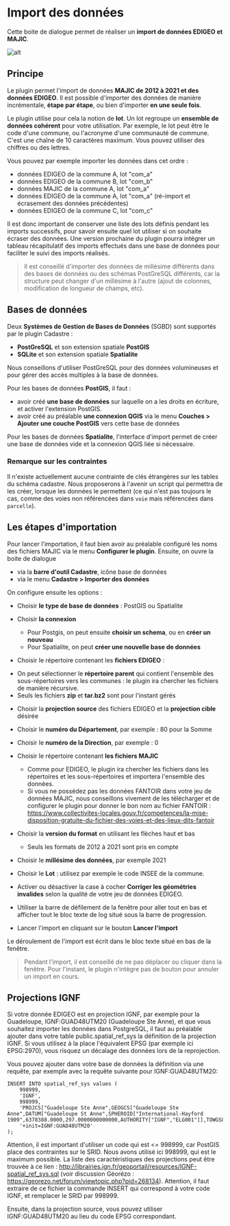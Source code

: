 # Import des données

Cette boite de dialogue permet de réaliser un **import de données EDIGEO et MAJIC**.

![alt](../media/cadastre_import_dialog.png)


## Principe

Le plugin permet l'import de données **MAJIC de 2012 à 2021 et des données EDIGEO**. Il est possible 
d'importer des données de manière incrémentale, **étape par étape**, ou bien d'importer **en une seule fois**.

Le plugin utilise pour cela la notion de **lot**. Un lot regroupe un **ensemble de données cohérent** pour 
votre utilisation. Par exemple, le lot peut être le code d'une commune, ou l'acronyme d'une communauté de 
commune. C'est une chaîne de 10 caractères maximum. Vous pouvez utiliser des chiffres ou des lettres.

Vous pouvez par exemple importer les données dans cet ordre :

* données EDIGEO de la commune A, lot "com_a"
* données EDIGEO de la commune B, lot "com_b"
* données MAJIC de la commune A, lot "com_a"
* données EDIGEO de la commune A, lot "com_a" (ré-import et écrasement des données précédentes)
* données EDIGEO de la commune C, lot "com_c"

Il est donc important de conserver une liste des lots définis pendant les imports successifs, pour savoir 
ensuite quel lot utiliser si on souhaite écraser des données. Une version prochaine du plugin pourra intégrer
un tableau récapitulatif des imports effectués dans une base de données pour faciliter le suivi des imports 
réalisés.


> Il est conseillé d'importer des données de millésime différents dans des bases de données ou des schémas 
> PostGreSQL différents, car la structure peut changer d'un millésime à l'autre (ajout de colonnes, 
> modification de longueur de champs, etc).

## Bases de données

Deux **Systèmes de Gestion de Bases de Données** (SGBD) sont supportés par le plugin Cadastre :

* **PostGreSQL** et son extension spatiale **PostGIS**
* **SQLite** et son extension spatiale **Spatialite**

Nous conseillons d'utiliser PostGreSQL pour des données volumineuses et pour gérer des accès multiples à la 
base de données.

Pour les bases de données **PostGIS**, il faut :

* avoir créé **une base de données** sur laquelle on a les droits en écriture, et activer l'extension PostGIS.
* avoir créé au préalable **une connexion QGIS** via le menu **Couches > Ajouter une couche PostGIS** vers 
  cette base de données

Pour les bases de données **Spatialite**, l'interface d'import permet de créer une base de données vide et la 
connexion QGIS liée si nécessaire.

### Remarque sur les contraintes

Il n'existe actuellement aucune contrainte de clés étrangères sur les tables du schéma cadastre. Nous 
proposerons à l'avenir un script qui permettra de les créer, lorsque les données le permettent (ce qui n'est 
pas toujours le cas, comme des voies non référencées dans `voie` mais référencées dans `parcelle`).

## Les étapes d'importation

Pour lancer l'importation, il faut bien avoir au préalable configuré les noms des fichiers MAJIC via le menu 
**Configurer le plugin**. Ensuite, on ouvre la boite de dialogue

* via la **barre d'outil Cadastre**, icône base de données
* via le menu **Cadastre > Importer des données**

On configure ensuite les options :

* Choisir **le type de base de données** : PostGIS ou Spatialite
* Choisir **la connexion**

    - Pour Postgis, on peut ensuite **choisir un schema**, ou en **créer un nouveau**
    - Pour Spatialite, on peut **créer une nouvelle base de données**

* Choisir le répertoire contenant les **fichiers EDIGEO** :

 - On peut sélectionner le **répertoire parent** qui contient l'ensemble des sous-répertoires vers les 
   communes : le plugin ira chercher les fichiers de manière récursive.
 - Seuls les fichiers **zip** et **tar.bz2** sont pour l'instant gérés

* Choisir la **projection source** des fichiers EDIGEO et la **projection cible** désirée

* Choisir le **numéro du Département**, par exemple : 80 pour la Somme
* Choisir le **numéro de la Direction**, par exemple : 0

* Choisir le répertoire contenant **les fichiers MAJIC**

    - Comme pour EDIGEO, le plugin ira chercher les fichiers dans les répertoires et les sous-répertoires et 
      importera l'ensemble des données.
    - Si vous ne possédez pas les données FANTOIR dans votre jeu de données MAJIC, nous conseillons vivement 
      de les télécharger et de configurer le plugin pour donner le bon nom au fichier FANTOIR : 
      https://www.collectivites-locales.gouv.fr/competences/la-mise-disposition-gratuite-du-fichier-des-voies-et-des-lieux-dits-fantoir

* Choisir la **version du format** en utilisant les flèches haut et bas

    - Seuls les formats de 2012 à 2021 sont pris en compte

* Choisir le **millésime des données**, par exemple 2021

* Choisir le **Lot** : utilisez par exemple le code INSEE de la commune.

* Activer ou désactiver la case à cocher **Corriger les géométries invalides** selon la qualité de votre jeu 
  de données EDIGEO.

* Utiliser la barre de défilement de la fenêtre pour aller tout en bas et afficher tout le bloc texte de log 
  situé sous la barre de progression.

* Lancer l'import en cliquant sur le bouton **Lancer l'import**


Le déroulement de l'import est écrit dans le bloc texte situé en bas de la fenêtre.

> Pendant l'import, il est conseillé de ne pas déplacer ou cliquer dans la fenêtre. Pour l'instant, le plugin
> n'intègre pas de bouton pour annuler un import en cours.


## Projections IGNF

Si votre donnée EDIGEO est en projection IGNF, par exemple pour la Guadeloupe, IGNF:GUAD48UTM20 (Guadeloupe 
Ste Anne), et que vous souhaitez importer les données dans PostgreSQL, il faut au préalable ajouter dans votre
table public.spatial_ref_sys la définition de la projection IGNF. Si vous utilisez à la place l'équivalent 
EPSG (par exemple ici EPSG:2970), vous risquez un décalage des données lors de la reprojection.

Vous pouvez ajouter dans votre base de données la définition via une requête, par exemple avec la requête 
suivante pour IGNF:GUAD48UTM20:

```
INSERT INTO spatial_ref_sys values (
    998999,
    'IGNF',
    998999,
    'PROJCS["Guadeloupe Ste Anne",GEOGCS["Guadeloupe Ste Anne",DATUM["Guadeloupe St Anne",SPHEROID["International-Hayford 1909",6378388.0000,297.0000000000000,AUTHORITY["IGNF","ELG001"]],TOWGS84[-472.2900,-5.6300,-304.1200,0.4362,-0.8374,0.2563,1.898400],AUTHORITY["IGNF","REG425"]],PRIMEM["Greenwich",0.000000000,AUTHORITY["IGNF","LGO01"]],UNIT["degree",0.01745329251994330],AXIS["Longitude",EAST],AXIS["Latitude",NORTH],AUTHORITY["IGNF","GUAD48GEO"]],PROJECTION["Transverse_Mercator",AUTHORITY["IGNF","PRC0220"]],PARAMETER["semi_major",6378388.0000],PARAMETER["semi_minor",6356911.9461],PARAMETER["latitude_of_origin",0.000000000],PARAMETER["central_meridian",-63.000000000],PARAMETER["scale_factor",0.99960000],PARAMETER["false_easting",500000.000],PARAMETER["false_northing",0.000],UNIT["metre",1],AXIS["Easting",EAST],AXIS["Northing",NORTH],AUTHORITY["IGNF","GUAD48UTM20"]]',
    '+init=IGNF:GUAD48UTM20'
);
```

Attention, il est important d'utiliser un code qui est <= 998999, car PostGIS place des contraintes sur le 
SRID. Nous avons utilisé ici 998999, qui est le maximum possible.
La liste des caractéristiques des projections peut être trouvée à ce lien : 
http://librairies.ign.fr/geoportail/resources/IGNF-spatial_ref_sys.sql (voir discussion Géorézo : https://georezo.net/forum/viewtopic.php?pid=268134).
Attention, il faut extraire de ce fichier la commande INSERT qui correspond à votre code IGNF, et remplacer le
SRID par 998999.

Ensuite, dans la projection source, vous pouvez utiliser IGNF:GUAD48UTM20 au lieu du code EPSG correspondant.

